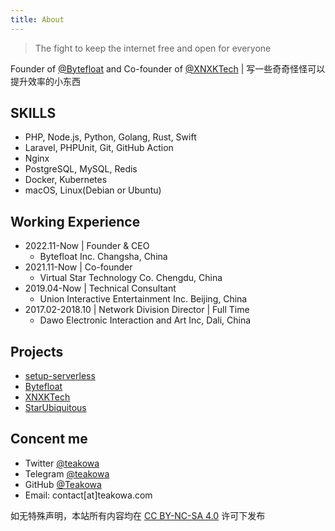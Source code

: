 ```yaml
---
title: About
---
```


> The fight to keep the internet free and open for everyone

Founder of [@Bytefloat](https://github.com/Bytefloat) and Co-founder of [@XNXKTech](https://github.com/XNXKTech) | 写一些奇奇怪怪可以提升效率的小东西

## SKILLS
- <i class="fa fa-code" aria-hidden="true"></i> PHP, Node.js, Python, Golang, Rust, Swift
- <i class="fa fa-wrench" aria-hidden="true"></i> Laravel, PHPUnit, Git, GitHub Action
- <i class="fa fa-server" aria-hidden="true"></i> Nginx
- <i class="fa fa-database" aria-hidden="true"></i> PostgreSQL, MySQL, Redis
- <i class="fa fa-cube" aria-hidden="true"></i> Docker, Kubernetes
- <i class="fa fa-desktop" aria-hidden="true"></i> macOS, Linux(Debian or Ubuntu)

## Working Experience

- 2022.11-Now | Founder & CEO
  - Bytefloat Inc. Changsha, China
- 2021.11-Now | Co-founder
  - Virtual Star Technology Co. Chengdu, China
- 2019.04-Now | Technical Consultant
  - Union Interactive Entertainment Inc. Beijing, China
- 2017.02-2018.10 | Network Division Director | Full Time
  - Dawo Electronic Interaction and Art Inc, Dali, China

## Projects

- [setup-serverless](https://github.com/Teakowa/setup-serverless)
- [Bytefloat](https://github.com/Bytefloat)
- [XNXKTech](https://github.com/XNXKTech)
- [StarUbiquitous](https://github.com/StarUbiquitous)

## Concent me

- Twitter [@teakowa](https://twitter.com/teakowa)
- Telegram [@teakowa](https://t.me/teakowa)
- GitHub [@Teakowa](https://github.com/Teakowa)
- Email: contact[at]teakowa.com

如无特殊声明，本站所有内容均在 [CC BY-NC-SA 4.0](https://creativecommons.org/licenses/by-nc-sa/4.0/) 许可下发布